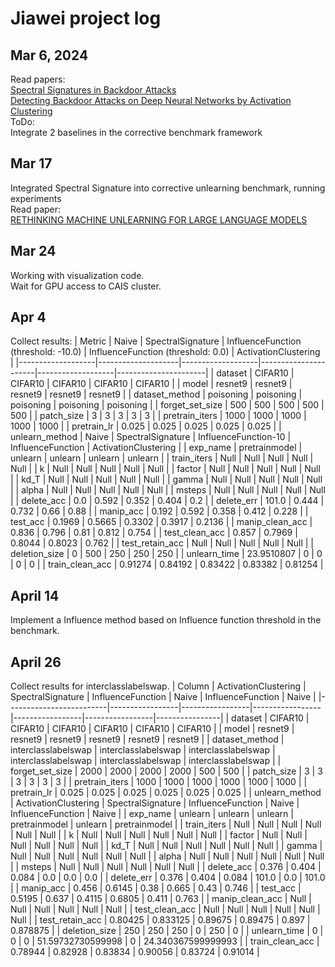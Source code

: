 # Jiawei project log
## Mar 6, 2024
Read papers: \
[Spectral Signatures in Backdoor Attacks](https://arxiv.org/abs/1811.00636) \
[Detecting Backdoor Attacks on Deep Neural Networks by Activation Clustering](https://arxiv.org/abs/1811.03728)
\
ToDo:\
Integrate 2 baselines in the corrective benchmark framework

## Mar 17
Integrated Spectral Signature into corrective unlearning benchmark, running experiments \
Read paper: \
[RETHINKING MACHINE UNLEARNING FOR LARGE LANGUAGE MODELS](https://arxiv.org/pdf/2402.08787.pdf)

## Mar 24
Working with visualization code. \
Wait for GPU access to CAIS cluster.

## Apr 4
Collect results:
| Metric            | Naive              | SpectralSignature | InfluenceFunction (threshold: -10.0) | InfluenceFunction (threshold: 0.0) | ActivationClustering |
|-------------------|--------------------|-------------------|----------------------|-------------------|----------------------|
| dataset           | CIFAR10            | CIFAR10           | CIFAR10              | CIFAR10           | CIFAR10              |
| model             | resnet9            | resnet9           | resnet9              | resnet9           | resnet9              |
| dataset_method    | poisoning          | poisoning         | poisoning            | poisoning         | poisoning            |
| forget_set_size   | 500                | 500               | 500                  | 500               | 500                  |
| patch_size        | 3                  | 3                 | 3                    | 3                 | 3                    |
| pretrain_iters    | 1000               | 1000              | 1000                 | 1000              | 1000                 |
| pretrain_lr       | 0.025              | 0.025             | 0.025                | 0.025             | 0.025                |
| unlearn_method    | Naive              | SpectralSignature | InfluenceFunction-10 | InfluenceFunction | ActivationClustering |
| exp_name          | pretrainmodel      | unlearn           | unlearn              | unlearn           | unlearn              |
| train_iters       | Null               | Null              | Null                 | Null              | Null                 |
| k                 | Null               | Null              | Null                 | Null              | Null                 |
| factor            | Null               | Null              | Null                 | Null              | Null                 |
| kd_T              | Null               | Null              | Null                 | Null              | Null                 |
| gamma             | Null               | Null              | Null                 | Null              | Null                 |
| alpha             | Null               | Null              | Null                 | Null              | Null                 |
| msteps            | Null               | Null              | Null                 | Null              | Null                 |
| delete_acc        | 0.0                | 0.592             | 0.352                | 0.404             | 0.2                  |
| delete_err        | 101.0              | 0.444             | 0.732                | 0.66              | 0.88                 |
| manip_acc         | 0.192              | 0.592             | 0.358                | 0.412             | 0.228                |
| test_acc          | 0.1969             | 0.5665            | 0.3302               | 0.3917            | 0.2136               |
| manip_clean_acc   | 0.836              | 0.796             | 0.81                 | 0.812             | 0.754                |
| test_clean_acc    | 0.857              | 0.7969            | 0.8044               | 0.8023            | 0.762                |
| test_retain_acc   | Null               | Null              | Null                 | Null              | Null                 |
| deletion_size     | 0                  | 500               | 250                  | 250               | 250                  |
| unlearn_time      | 23.9510807         | 0                 | 0                    | 0                 | 0                    |
| train_clean_acc   | 0.91274            | 0.84192           | 0.83422              | 0.83382           | 0.81254              |

## April 14
Implement a Influence method based on Influence function threshold in the benchmark.

## April 26
Collect results for interclasslabelswap.
| Column                  | ActivationClustering           | SpectralSignature           | InfluenceFunction           | Naive           | InfluenceFunction           | Naive          |
|-------------------------|-----------------|-----------------|-----------------|-----------------|-----------------|----------------|
| dataset                 | CIFAR10         | CIFAR10         | CIFAR10         | CIFAR10         | CIFAR10         | CIFAR10        |
| model                   | resnet9         | resnet9         | resnet9         | resnet9         | resnet9         | resnet9        |
| dataset_method          | interclasslabelswap | interclasslabelswap | interclasslabelswap | interclasslabelswap | interclasslabelswap | interclasslabelswap |
| forget_set_size         | 2000            | 2000            | 2000            | 2000            | 500             | 500            |
| patch_size              | 3               | 3               | 3               | 3               | 3               | 3              |
| pretrain_iters          | 1000            | 1000            | 1000            | 1000            | 1000            | 1000           |
| pretrain_lr             | 0.025           | 0.025           | 0.025           | 0.025           | 0.025           | 0.025          |
| unlearn_method          | ActivationClustering | SpectralSignature | InfluenceFunction | Naive           | InfluenceFunction | Naive         |
| exp_name                | unlearn         | unlearn         | unlearn         | pretrainmodel   | unlearn         | pretrainmodel  |
| train_iters             | Null            | Null            | Null            | Null            | Null            | Null           |
| k                       | Null            | Null            | Null            | Null            | Null            | Null           |
| factor                  | Null            | Null            | Null            | Null            | Null            | Null           |
| kd_T                    | Null            | Null            | Null            | Null            | Null            | Null           |
| gamma                   | Null            | Null            | Null            | Null            | Null            | Null           |
| alpha                   | Null            | Null            | Null            | Null            | Null            | Null           |
| msteps                  | Null            | Null            | Null            | Null            | Null            | Null           |
| delete_acc              | 0.376           | 0.404           | 0.084           | 0.0             | 0.0             | 0.0            |
| delete_err              | 0.376           | 0.404           | 0.084           | 101.0           | 0.0             | 101.0          |
| manip_acc               | 0.456           | 0.6145          | 0.38            | 0.665           | 0.43            | 0.746          |
| test_acc                | 0.5195          | 0.637           | 0.4115          | 0.6805          | 0.411           | 0.763          |
| manip_clean_acc         | Null            | Null            | Null            | Null            | Null            | Null           |
| test_clean_acc          | Null            | Null            | Null            | Null            | Null            | Null           |
| test_retain_acc         | 0.80425         | 0.833125        | 0.89675         | 0.89475         | 0.897           | 0.878875       |
| deletion_size           | 250             | 250             | 250             | 0               | 250             | 0              |
| unlearn_time            | 0               | 0               | 0               | 51.59732730599998 | 0              | 24.340367599999993 |
| train_clean_acc         | 0.78944         | 0.82928         | 0.83834         | 0.90056         | 0.83724         | 0.91014        |
